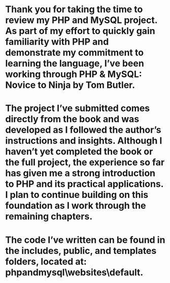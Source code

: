 # Thank you for taking the time to review my PHP and MySQL project. As part of my effort to quickly gain familiarity with PHP and demonstrate my commitment to learning the language, I’ve been working through PHP & MySQL: Novice to Ninja by Tom Butler.
# The project I’ve submitted comes directly from the book and was developed as I followed the author’s instructions and insights. Although I haven’t yet completed the book or the full project, the experience so far has given me a strong introduction to PHP and its practical applications. I plan to continue building on this foundation as I work through the remaining chapters.
# The code I’ve written can be found in the includes, public, and templates folders, located at: phpandmysql\websites\default.
